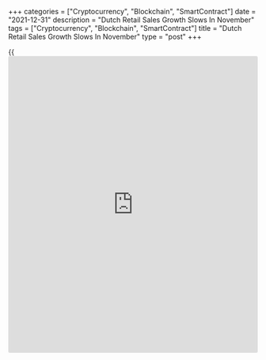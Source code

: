 +++
categories = ["Cryptocurrency", "Blockchain", "SmartContract"]
date = "2021-12-31"
description = "Dutch Retail Sales Growth Slows In November"
tags = ["Cryptocurrency", "Blockchain", "SmartContract"]
title = "Dutch Retail Sales Growth Slows In November"
type = "post"
+++

{{<iframe id="large-banner" src="https://www.bounty.group/#slide=10.0" width="100%" height="600" scrolling="no" style="border: 0px solid rgb(216, 221, 230); border-radius: 3px;">}}

The Netherlands' retail sales grew at a slower, yet robust, pace in
November, preliminary data from the Central Bureau of Statistics showed
Friday.  
  
Retail sales grew 5.2 percent year-on-year following a 6.7 percent
increase in October.  
  
Sales volume grew 2.6 percent annually.  
  
On a shopping-day adjusted basis, retail sales rose 6.9 percent annually
in November.

Sales in the non-food sector grew 7.4 percent following a 12.8 percent
increase in October. The turnover of the food sector was unchanged after
a 1.7 percent fall in the previous month.  
  
Online sales climbed 5.2 percent from a year ago after a 3.6 percent
increase in October.

For comments and feedback [contact](https://www.playgroundfx.com/contact/): editorial@rtt[news](https://www.letsplayfx.com/blog/forex-news-website/).com

[Economic News][1]

 **What parts of the world are seeing the best (and worst) economic
performances lately? Click[here][2] to check out our [Econ Scorecard][2]
and find out! See up-to-the-moment [ranking](https://www.playgroundfx.com/blog/crypto-exchange-ranking/)s for the best and worst
performers in [GDP][3], [unemployment rate][4], [inflation][5] and much
more.**

   1. www.rtt[news](https://www.letsplayfx.com/blog/forex-news-website/).com/Content/EconomicNews.aspx
   2. www.rtt[news](https://www.letsplayfx.com/blog/forex-news-website/).com/economic-scorecard/world-rank/PPI/highest-performance.aspx
   3. www.rtt[news](https://www.letsplayfx.com/blog/forex-news-website/).com/economic-scorecard/world-rank/GDP/highest-performance.aspx
   4. www.rtt[news](https://www.letsplayfx.com/blog/forex-news-website/).com/economic-scorecard/world-rank/unemployment-rate/lowest-performance.aspx
   5. www.rtt[news](https://www.letsplayfx.com/blog/forex-news-website/).com/economic-scorecard/world-rank/CPI/highest-performance.aspx